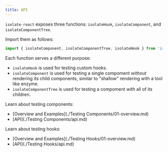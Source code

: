 ```yaml
---
title: API
---
```


`isolate-react` exposes three functions: `isolateHook`, `isolateComponent`, and `isolateComponentTree`.

Import them as follows:

```javascript
import { isolateComponent, isolateComponentTree, isolateHook } from 'isolate-react'
```

Each function serves a different purpose:

- `isolateHook` is used for testing custom hooks.
- `isolateComponent` is used for testing a single compoment *without* rendering its child components, similar to "shallow" rendering with a tool like enzyme.
- `isolateComponentTree` is used for testing a compoment *with* all of its children.

Learn about testing components:

* [Overview and Examples](./Testing Components/01-overview.md)
* [API](./Testing Components/api.md)

Learn about testing hooks:

* [Overview and Examples](./Testing Hooks/01-overview.md)
* [API](./Testing Hooks/api.md)
